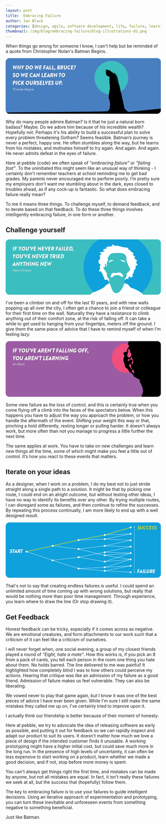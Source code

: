 ```yaml
---
layout: post
title:  Embracing Failure
author: Ian Black
categories: [design, agile, software development, life, failure, learning]
thumbnail: /img/blog/embracing-failure/blog-illustrations-01.png
---
```


When things go wrong for someone I know, I can't help but be reminded of a quote from Christopher Nolan's Batman Begins.

![Quote 1](/img/blog/embracing-failure/blog-illustrations-02.png)
 
Why do many people admire Batman? Is it that he just a natural born badass? Maybe. Do we adore him because of his incredible wealth? Hopefully not. Perhaps it's his ability to build a successful plan to solve every problem threatening Gotham? Seems feasible. Batman’s journey is never a perfect, happy one. He often stumbles along the way, but he learns from his mistakes, and motivates himself to try again. And again. And again. He never admits defeat in the eyes of failure.
 
Here at pebble {code} we often speak of _"embracing failure"_ or _"failing fast"_. To the uninitiated this might seem like an unusual way of thinking - I certainly don't remember teachers at school reminding me to get bad grades. My parents never encouraged me to perform poorly. I’m pretty sure my employers don't want me stumbling about in the dark, eyes closed to troubles ahead, as if any cock-up is fantastic.  So what does embracing failure really mean?
 
To me it means three things. To challenge myself, to demand feedback, and to iterate based on that feedback. To do these three things involves intelligently embracing failure, in one form or another.

## Challenge yourself

![Quote 2](/img/blog/embracing-failure/blog-illustrations-03.png)
 
I've been a climber on and off for the last 10 years, and with new walls popping up all over the city, I often get a chance to join a friend or colleague for their first time on the wall. Naturally they have a resistance to climb anything out of their comfort zone, at the risk of falling off. It can take a while to get used to hanging from your fingertips, meters off the ground. I give them the same piece of advice that I have to remind myself of when I'm feeling lazy:

![Quote 3](/img/blog/embracing-failure/blog-illustrations-04.png)
 
Some view failure as the loss of control, and this is certainly true when you come flying off a climb into the faces of the spectators below. When this happens you have to adjust the way you approach the problem, or how you handle the aftermath of the event. Shifting your weight this way or that, pinching a hold differently, resting longer or pulling harder. It doesn't always work, but more often than not you manage to progress a little further the next time.
 
The same applies at work. You have to take on new challenges and learn new things all the time, some of which might make you feel a little out of control. It’s how you react to these events that matters.

## Iterate on your ideas
 
As a designer, when I work on a problem, I do my best not to just stride straight along a single path to a solution. It might be that by picking one route, I could end on an alright outcome, but without testing other ideas, I have no way to identify its benefits over any other. By trying multiple routes, I can disregard some as failures, and then continue to refine the successes. By repeating this process continually, I am more likely to end up with a well designed result.
 

![Diagram of a design process](/img/blog/embracing-failure/blog-illustrations-01.png)
 
That's not to say that creating endless failures is useful. I could spend an unlimited amount of time coming up with wrong solutions, but really that would be nothing more than poor time management. Through experience, you learn where to draw the line (Or stop drawing it).

## Get Feedback
 
Honest feedback can be tricky, especially if it comes across as negative. We are emotional creatures, and form attachments to our work such that a criticism of it can feel like a criticism of ourselves.
 
I will never forget when, one social evening, a group of my closest friends played a round of _"Eight, hate a mate"_. How this works is, if you pick an 8 from a pack of cards, you tell each person in the room one thing you hate about them. No holds barred. The line delivered to me was painful! It highlighted how completely blind I was to how others could perceive my actions. Hearing that critique was like an admission of my failure as a good friend. Admission of failure makes us feel vulnerable. They can also be liberating.
 
We vowed never to play that game again, but I know it was one of the best pieces of advice I have ever been given. While I'm sure I still make the same mistakes they called me up on, I've certainly tried to improve upon it.
 
I actually think our friendship is better because of their moment of honesty.
 
Here at pebble, we try to advocate the idea of releasing software as early as possible, and putting it out for feedback so we can rapidly inspect and adapt our product to suit its users. It doesn't matter how much we love a piece of design if the intended customer finds it unusable. A working prototyping might have a higher initial cost, but could save much more in the long run. In the presence of high levels of uncertainty, it can often be less expensive to start working on a product, learn whether we made a good decision, and if not, stop before more money is spent.
 
You can't always get things right the first time, and mistakes can be made by anyone, but not all mistakes are equal. In fact, it isn't really these failures we seek at all, but the success that (hopefully) follow them.
 
The key to embracing failure is to use your failures to guide intelligent decisions. Using an iterative approach of experimentation and prototyping, you can turn these inevitable and unforeseen events from something negative to something beneficial.
 
Just like Batman.

